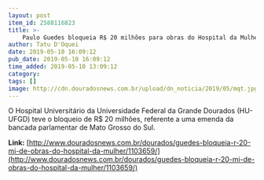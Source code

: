 ```yaml
---
layout: post
item_id: 2588116823
title: >-
    Paulo Guedes bloqueia R$ 20 milhões para obras do Hospital da Mulher e da Criança em Dourados
author: Tatu D'Oquei
date: 2019-05-10 16:09:12
pub_date: 2019-05-10 16:09:12
time_added: 2019-05-10 13:09:12
category: 
tags: []
image: http://cdn.douradosnews.com.br/upload/dn_noticia/2019/05/mqt.jpg
---
```


O Hospital Universitário da Universidade Federal da Grande Dourados (HU-UFGD) teve o bloqueio de R$ 20 milhões, referente a uma emenda da bancada parlamentar de Mato Grosso do Sul.

**Link:** [http://www.douradosnews.com.br/dourados/guedes-bloqueia-r-20-mi-de-obras-do-hospital-da-mulher/1103659/](http://www.douradosnews.com.br/dourados/guedes-bloqueia-r-20-mi-de-obras-do-hospital-da-mulher/1103659/)

